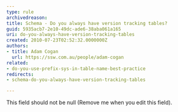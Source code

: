```yaml
---
type: rule
archivedreason: 
title: Schema - Do you always have version tracking tables?
guid: 5935acb7-2e10-49dc-ade6-38aba061a165
uri: do-you-always-have-version-tracking-tables
created: 2010-07-23T02:52:32.0000000Z
authors:
- title: Adam Cogan
  url: https://ssw.com.au/people/adam-cogan
related:
- do-you-use-prefix-sys-in-table-name-best-practice
redirects:
- schema-do-you-always-have-version-tracking-tables

---
```



This field should not be null (Remove me when you edit this field).
<br><excerpt class='endintro'></excerpt><br>



